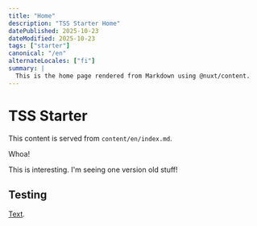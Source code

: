 ```yaml
---
title: "Home"
description: "TSS Starter Home"
datePublished: 2025-10-23
dateModified: 2025-10-23
tags: ["starter"]
canonical: "/en"
alternateLocales: ["fi"]
summary: |
  This is the home page rendered from Markdown using @nuxt/content.
---
```


# TSS Starter

This content is served from `content/en/index.md`.

Whoa!

This is interesting. I'm seeing one version old stuff!

## Testing

[Text](http://google.fi).